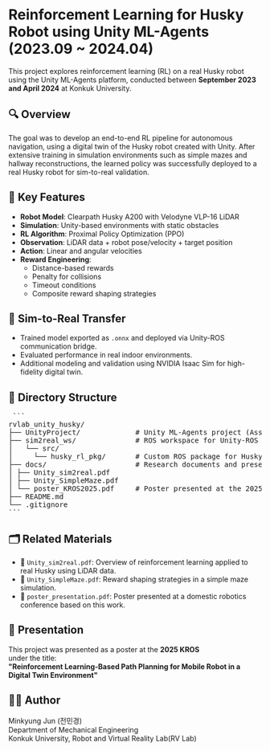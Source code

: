 # Reinforcement Learning for Husky Robot using Unity ML-Agents (2023.09 ~ 2024.04)

This project explores reinforcement learning (RL) on a real Husky robot using the Unity ML-Agents platform, conducted between **September 2023 and April 2024** at Konkuk University.

## 🔍 Overview

The goal was to develop an end-to-end RL pipeline for autonomous navigation, using a digital twin of the Husky robot created with Unity. After extensive training in simulation environments such as simple mazes and hallway reconstructions, the learned policy was successfully deployed to a real Husky robot for sim-to-real validation.

## 🧠 Key Features

- **Robot Model**: Clearpath Husky A200 with Velodyne VLP-16 LiDAR  
- **Simulation**: Unity-based environments with static obstacles  
- **RL Algorithm**: Proximal Policy Optimization (PPO)  
- **Observation**: LiDAR data + robot pose/velocity + target position  
- **Action**: Linear and angular velocities  
- **Reward Engineering**: 
  - Distance-based rewards
  - Penalty for collisions
  - Timeout conditions
  - Composite reward shaping strategies

## 🔄 Sim-to-Real Transfer

- Trained model exported as `.onnx` and deployed via Unity-ROS communication bridge.
- Evaluated performance in real indoor environments.
- Additional modeling and validation using NVIDIA Isaac Sim for high-fidelity digital twin.

## 📁 Directory Structure 
<pre> ``` 
rvlab_unity_husky/ 
├── UnityProject/             # Unity ML-Agents project (Assets, Scripts, etc.) 
├── sim2real_ws/              # ROS workspace for Unity-ROS communication 
│   └── src/ 
│     └── husky_rl_pkg/       # Custom ROS package for Husky control and integration 
├── docs/                     # Research documents and presentation materials 
│ ├── Unity_sim2real.pdf 
│ ├── Unity_SimpleMaze.pdf 
│ └── poster_KROS2025.pdf     # Poster presented at the 2025 Korean Robotics Society 
├── README.md 
└── .gitignore 
``` </pre>

## 🗂 Related Materials

- 📘 `Unity_sim2real.pdf`: Overview of reinforcement learning applied to real Husky using LiDAR data.  
- 📘 `Unity_SimpleMaze.pdf`: Reward shaping strategies in a simple maze simulation.  
- 📘 `poster_presentation.pdf`: Poster presented at a domestic robotics conference based on this work.

## 🧾 Presentation

This project was presented as a poster at the **2025 KROS**  
under the title:  
**"Reinforcement Learning-Based Path Planning for Mobile Robot in a Digital Twin Environment"**


## 🧑‍🔬 Author

Minkyung Jun (전민경)  
Department of Mechanical Engineering  
Konkuk University, Robot and Virtual Reality Lab(RV Lab)
